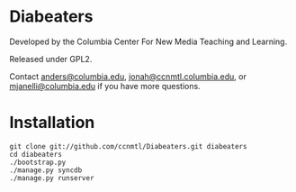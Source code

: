 Diabeaters
==========

Developed by the Columbia Center For New Media Teaching and Learning. 

Released under GPL2. 

Contact anders@columbia.edu, jonah@ccnmtl.columbia.edu, or
mjanelli@columbia.edu if you have more questions.

Installation
============

    git clone git://github.com/ccnmtl/Diabeaters.git diabeaters
    cd diabeaters
    ./bootstrap.py
    ./manage.py syncdb
    ./manage.py runserver
